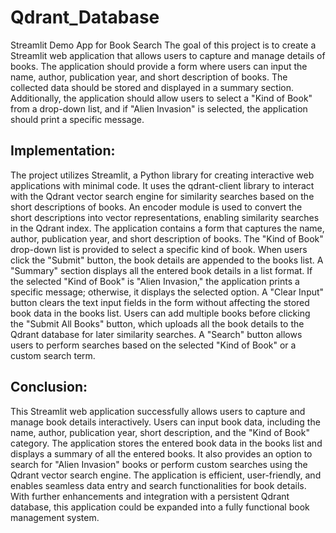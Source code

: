 # Qdrant_Database
Streamlit Demo App for Book Search 
The goal of this project is to create a Streamlit web application that allows users to capture and manage details of books. The application should provide a form where users can input the name, author, publication year, and short description of books. The collected data should be stored and displayed in a summary section. Additionally, the application should allow users to select a "Kind of Book" from a drop-down list, and if "Alien Invasion" is selected, the application should print a specific message.

## Implementation:
The project utilizes Streamlit, a Python library for creating interactive web applications with minimal code.
It uses the qdrant-client library to interact with the Qdrant vector search engine for similarity searches based on the short descriptions of books.
An encoder module is used to convert the short descriptions into vector representations, enabling similarity searches in the Qdrant index.
The application contains a form that captures the name, author, publication year, and short description of books. The "Kind of Book" drop-down list is provided to select a specific kind of book.
When users click the "Submit" button, the book details are appended to the books list.
A "Summary" section displays all the entered book details in a list format.
If the selected "Kind of Book" is "Alien Invasion," the application prints a specific message; otherwise, it displays the selected option.
A "Clear Input" button clears the text input fields in the form without affecting the stored book data in the books list.
Users can add multiple books before clicking the "Submit All Books" button, which uploads all the book details to the Qdrant database for later similarity searches.
A "Search" button allows users to perform searches based on the selected "Kind of Book" or a custom search term.

## Conclusion:
This Streamlit web application successfully allows users to capture and manage book details interactively. Users can input book data, including the name, author, publication year, short description, and the "Kind of Book" category. The application stores the entered book data in the books list and displays a summary of all the entered books. It also provides an option to search for "Alien Invasion" books or perform custom searches using the Qdrant vector search engine. The application is efficient, user-friendly, and enables seamless data entry and search functionalities for book details. With further enhancements and integration with a persistent Qdrant database, this application could be expanded into a fully functional book management system.
